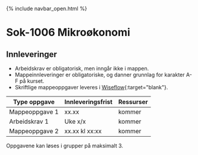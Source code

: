 {% include navbar_open.html %}
# Sok-1006 Mikroøkonomi   

## Innleveringer 

- Arbeidskrav er obligatorisk, men inngår ikke i mappen.
- Mappeinnleveringer er obligatoriske, og danner grunnlag for karakter A-F på kurset.
- Skriftlige mappeoppgaver leveres i [Wiseflow](https://europe.wiseflow.net/participant/){:target="blank"}. 


| Type oppgave                       | Innleveringsfrist | Ressurser |
|------------------------------------|-------------------|-----------|
|Mappeoppgave 1                      |  xx.xx            | kommer    |
|Arbeidskrav 1                       | Uke x/x           | kommer    |
|Mappeoppgave 2                      | xx.xx kl xx:xx    | kommer    |


Oppgavene kan løses i grupper på maksimalt 3.
